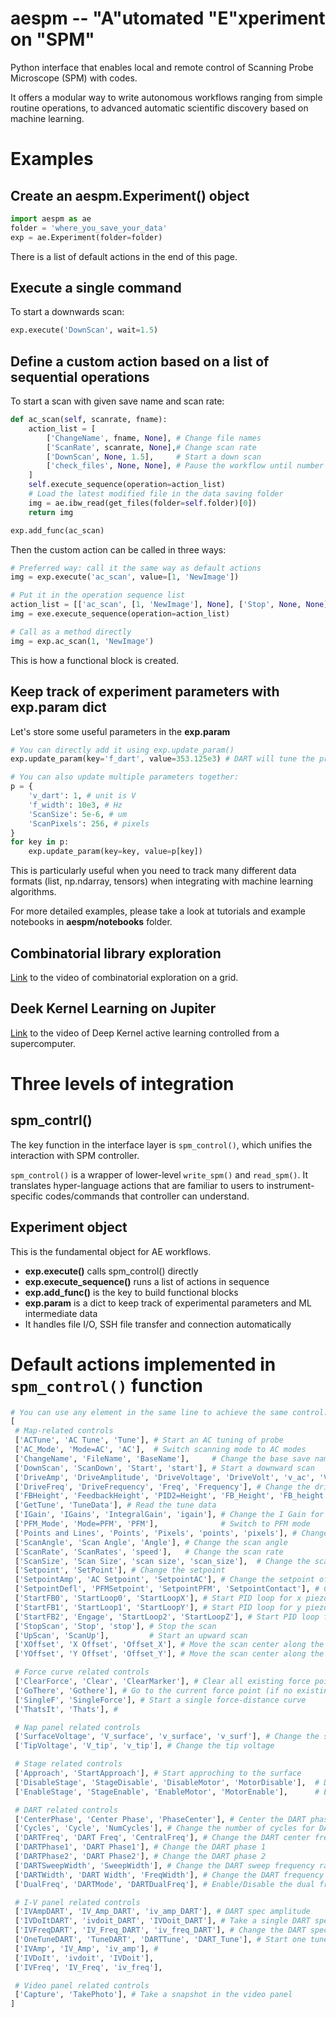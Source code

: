 # aespm -- "A"utomated "E"xperiment on "SPM"

Python interface that enables local and remote control of Scanning Probe Microscope (SPM) with codes.

It offers a modular way to write autonomous workflows ranging from simple routine operations, to advanced automatic scientific discovery based on machine learning.

# Examples

## Create an aespm.Experiment() object

```Python
import aespm as ae
folder = 'where_you_save_your_data'
exp = ae.Experiment(folder=folder)
```

There is a list of default actions in the end of this page.

## Execute a single command
To start a downwards scan:
```Python
exp.execute('DownScan', wait=1.5)
```

## Define a custom action based on a list of sequential operations
To start a scan with given save name and scan rate:

```Python
def ac_scan(self, scanrate, fname):
    action_list = [
        ['ChangeName', fname, None], # Change file names
        ['ScanRate', scanrate, None],# Change scan rate
        ['DownScan', None, 1.5],     # Start a down scan
        ['check_files', None, None], # Pause the workflow until number of files change in the save_folder 
    ]
    self.execute_sequence(operation=action_list)
    # Load the latest modified file in the data saving folder
    img = ae.ibw_read(get_files(folder=self.folder)[0])
    return img

exp.add_func(ac_scan)
```

Then the custom action can be called in three ways:
```Python
# Preferred way: call it the same way as default actions
img = exp.execute('ac_scan', value=[1, 'NewImage'])

# Put it in the operation sequence list
action_list = [['ac_scan', [1, 'NewImage'], None], ['Stop', None, None]]
img = exe.execute_sequence(operation=action_list)

# Call as a method directly
img = exp.ac_scan(1, 'NewImage')
```

This is how a functional block is created.

## Keep track of experiment parameters with exp.param dict

Let's store some useful parameters in the **exp.param**

```Python
# You can directly add it using exp.update_param()
exp.update_param(key='f_dart', value=353.125e3) # DART will tune the probe around this freq to make sure it can relibly track the resonance

# You can also update multiple parameters together:
p = {
    'v_dart': 1, # unit is V
    'f_width': 10e3, # Hz 
    'ScanSize': 5e-6, # um
    'ScanPixels': 256, # pixels
}
for key in p:
    exp.update_param(key=key, value=p[key])
```

This is particularly useful when you need to track many different data formats (list, np.ndarray, tensors) when integrating with machine learning algorithms.

For more detailed examples, please take a look at tutorials and example notebooks in **aespm/notebooks** folder.

## Combinatorial library exploration
[Link](https://drive.google.com/file/d/1kcdGX46scTYePuiLnQiLbcp94MKt3_AG/view?usp=sharing) to the video of combinatorial exploration on a grid.

## Deek Kernel Learning on Jupiter
[Link](https://drive.google.com/file/d/1fOdsmjxh1PEiKI6Drm49-SOtuo5KTxVx/view?usp=share_link) to the video of Deep Kernel active learning controlled from a supercomputer.

# Three levels of integration

## spm_contrl()

The key function in the interface layer is ```spm_control()```, which unifies the interaction with SPM controller.

```spm_control()``` is a wrapper of lower-level ```write_spm()``` and ```read_spm()```. It translates hyper-language actions that are familiar to users to instrument-specific codes/commands that controller can understand.

## Experiment object

This is the fundamental object for AE workflows.

* **exp.execute()** calls spm_control() directly
* **exp.execute_sequence()** runs a list of actions in sequence
* **exp.add_func()** is the key to build functional blocks
* **exp.param** is a dict to keep track of experimental parameters and ML intermediate data
* It handles file I/O, SSH file transfer and connection automatically


# Default actions implemented in ```spm_control()``` function

```Python
# You can use any element in the same line to achieve the same control:
[
 # Map-related controls
 ['ACTune', 'AC Tune', 'Tune'], # Start an AC tuning of probe
 ['AC_Mode', 'Mode=AC', 'AC'],  # Switch scanning mode to AC modes
 ['ChangeName', 'FileName', 'BaseName'],     # Change the base save name
 ['DownScan', 'ScanDown', 'Start', 'start'], # Start a downward scan
 ['DriveAmp', 'DriveAmplitude', 'DriveVoltage', 'DriveVolt', 'v_ac', 'V_ac'], # Change the drive voltage v_ac
 ['DriveFreq', 'DriveFrequency', 'Freq', 'Frequency'], # Change the drive frequency
 ['FBHeight', 'FeedbackHeight', 'PID2=Height', 'FB_Height', 'FB_height'],     # 
 ['GetTune', 'TuneData'], # Read the tune data
 ['IGain', 'IGains', 'IntegralGain', 'igain'], # Change the I Gain for the scan
 ['PFM_Mode', 'Mode=PFM', 'PFM'],              # Switch to PFM mode
 ['Points and Lines', 'Points', 'Pixels', 'points', 'pixels'], # Change the number of pixels
 ['ScanAngle', 'Scan Angle', 'Angle'], # Change the scan angle
 ['ScanRate', 'ScanRates', 'speed'],   # Change the scan rate
 ['ScanSize', 'Scan Size', 'scan size', 'scan_size'],  # Change the scan size
 ['Setpoint', 'SetPoint'], # Change the setpoint
 ['SetpointAmp', 'AC Setpoint', 'SetpointAC'], # Change the setpoint of amplitde
 ['SetpointDefl', 'PFMSetpoint', 'SetpointPFM', 'SetpointContact'], # Change the setpoint of deflection
 ['StartFB0', 'StartLoop0', 'StartLoopX'], # Start PID loop for x piezo
 ['StartFB1', 'StartLoop1', 'StartLoopY'], # Start PID loop for y piezo
 ['StartFB2', 'Engage', 'StartLoop2', 'StartLoopZ'], # Start PID loop for z piezo
 ['StopScan', 'Stop', 'stop'], # Stop the scan
 ['UpScan', 'ScanUp'],         # Start an upward scan
 ['XOffset', 'X Offset', 'Offset_X'], # Move the scan center along the x-axis
 ['YOffset', 'Y Offset', 'Offset_Y'], # Move the scan center along the y-axis

 # Force curve related controls
 ['ClearForce', 'Clear', 'ClearMarker'], # Clear all existing force point
 ['GoThere', 'Gothere'], # Go to the current force point (if no existing force point, it will move the probe to the center of image)
 ['SingleF', 'SingleForce'], # Start a single force-distance curve
 ['ThatsIt', 'Thats'], # 

 # Nap panel related controls
 ['SurfaceVoltage', 'V_surface', 'v_surface', 'v_surf'], # Change the surface voltage
 ['TipVoltage', 'V_tip', 'v_tip'], # Change the tip voltage

 # Stage related controls
 ['Approach', 'StartApproach'], # Start approching to the surface
 ['DisableStage', 'StageDisable', 'DisableMotor', 'MotorDisable'],  # Disable the stage movement
 ['EnableStage', 'StageEnable', 'EnableMotor', 'MotorEnable'],      # Enable the stage movement

 # DART related controls
 ['CenterPhase', 'Center Phase', 'PhaseCenter'], # Center the DART phase
 ['Cycles', 'Cycle', 'NumCycles'], # Change the number of cycles for DART spec
 ['DARTFreq', 'DART Freq', 'CentralFreq'], # Change the DART center frequency
 ['DARTPhase1', 'DART Phase1'], # Change the DART phase 1
 ['DARTPhase2', 'DART Phase2'], # Change the DART phase 2
 ['DARTSweepWidth', 'SweepWidth'], # Change the DART sweep frequency range in tuning
 ['DARTWidth', 'DART Width', 'FreqWidth'], # Change the DART frequency separation 
 ['DualFreq', 'DARTMode', 'DARTDualFreq'], # Enable/Disable the dual frequency modes

 # I-V panel related controls
 ['IVAmpDART', 'IV_Amp_DART', 'iv_amp_DART'], # DART spec amplitude
 ['IVDoItDART', 'ivdoit_DART', 'IVDoit_DART'], # Take a single DART spec
 ['IVFreqDART', 'IV_Freq_DART', 'iv_freq_DART'], # Change the DART spec freq
 ['OneTuneDART', 'TuneDART', 'DARTTune', 'DART_Tune'], # Start one tune for DART mode
 ['IVAmp', 'IV_Amp', 'iv_amp'], # 
 ['IVDoIt', 'ivdoit', 'IVDoit'],
 ['IVFreq', 'IV_Freq', 'iv_freq'],

 # Video panel related controls
 ['Capture', 'TakePhoto'], # Take a snapshot in the video panel
] 
```
